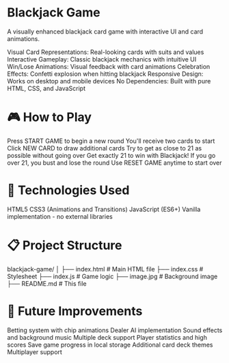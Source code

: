 # Blackjack Game


A visually enhanced blackjack card game with interactive UI and card animations.



Visual Card Representations: Real-looking cards with suits and values
Interactive Gameplay: Classic blackjack mechanics with intuitive UI
Win/Lose Animations: Visual feedback with card animations
Celebration Effects: Confetti explosion when hitting blackjack
Responsive Design: Works on desktop and mobile devices
No Dependencies: Built with pure HTML, CSS, and JavaScript

# 🎮 How to Play






Press START GAME to begin a new round
You'll receive two cards to start
Click NEW CARD to draw additional cards
Try to get as close to 21 as possible without going over
Get exactly 21 to win with Blackjack!
If you go over 21, you bust and lose the round
Use RESET GAME anytime to start over





# 🔧 Technologies Used

HTML5
CSS3 (Animations and Transitions)
JavaScript (ES6+)
Vanilla implementation - no external libraries






# 📋 Project Structure
blackjack-game/
│
├── index.html          # Main HTML file
├── index.css           # Stylesheet
├── index.js            # Game logic
├── image.jpg           # Background image
├── README.md           # This file





# 🔮 Future Improvements

 Betting system with chip animations
 Dealer AI implementation
 Sound effects and background music
 Multiple deck support
 Player statistics and high scores
 Save game progress in local storage
 Additional card deck themes
 Multiplayer support
